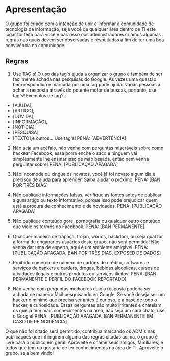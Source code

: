 # Apresentação

O grupo foi criado com a intenção de unir e informar a comunidade de tecnologia da informação, seja você de qualquer área dentro de TI este lugar foi feito para você e para isso nós administradores criamos algumas regras nas quais devem ser observadas e respeitadas a fim de ter uma boa convivência na comunidade.

## Regras

1. Use TAG's! O uso das tag's ajuda a organizar o grupo e também de ser facilmente achada nas pesquisas do Google. As vezes uma questão bem respondida e marcada por uma tag pode ajudar várias pessoas a achar a resposta através do potente motor de buscas, portanto, use tag's! Exemplos de tag's:

- [AJUDA],
- [ARTIGO],
- [DÚVIDA],
- [INFORMAÇÃO],
- [NOTÍCIA],
- [PESQUISA],
- [TEXTO],e outros... Use tag's! PENA: [ADVERTÊNCIA]

2. Não seja um acéfalo, não venha com perguntas miseráveis sobre como hackear Facebook, essa porra enche o saco e ninguém vai simplesmente lhe ensinar isso de mão beijada, então nem venha perguntar sobre!
PENA: [PUBLICAÇÃO APAGADA]

3. Não incomode ou xingue os novatos, você já foi novato algum dia e precisou de ajuda para aprender. Saiba ajudar o próximo.
PENA: [BAN POR TRÊS DIAS]

4. Não publique informações falsas, verifique as fontes antes de publicar algum artigo ou texto informativo, porque isso pode prejudicar quem está a procura de conhecimento e de novidades.
PENA: [PUBLICAÇÃO APAGADA]

5. Não publique conteúdo gore, pornografia ou qualquer outro conteúdo que viole os termos do Facebook.
PENA: [BAN PERMANENTE]

6. Qualquer maneira de trapaça, trojan, worms, backdoor, ou seja qual for a forma de enganar os usuários deste grupo, não será permitida! Não venha dar uma de esperto, aqui é um ambiente amigável.
PENA: [PUBLICAÇÃO APAGADA, BAN POR TRÊS DIAS, EXPOSED DE DADOS]

7. Proibido comércio de número de cartões de crédito, softwares e serviços de bankers e carders, drogas, bebidas alcoólicas, cursos de atividades ilegais e outros produtos ou serviços ilícitos!
PENA: [BAN PERMANENTE E PERFIL DO FACEBOOK REPORTADO]

8. Não venha com perguntas medíocres cujo a resposta poderia ser achada de maneira fácil pesquisando no Google. Se você deseja ser um hacker o mínimo que precisa ser antes é curioso, é a base de todo o hacker, a curiosidade. Essas perguntas são muito irritantes e chateiam os que já tem mais conhecimentos na área, não seja um cara chato, use o Google!
PENA: [PUBLICAÇÃO APAGADA, BAN PERMANENTE EM CASO DE REINCIDÊNCIA]

O que não foi citado será permitido, contribua marcando os ADM's nas publicações que infringirem alguma das regras citadas acima, o grupo é livre para o público em geral. Aproveite e chame seus amigos, familiares, e todos que tem ou gostaria de ter conhecimentos na área de TI. Aproveite o grupo, seja bem vindo!
